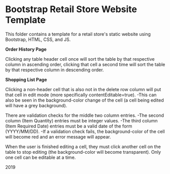 # Bootstrap Retail Store Website Template

This folder contains a template for a retail store's static website using Bootstrap, HTML, CSS, and JS.


**Order History Page**

Clicking any table header cell once will sort the table by that respective column in ascending order,
clicking that cell a second time will sort the table by that respective column in descending order.


**Shopping List Page**

Clicking a non-header cell that is also not in the delete row column will put that cell in edit mode (more specifically contentEditable=true).
	-This can also be seen in the background-color change of the cell (a cell being edited will have a grey background).

There are validation checks for the middle two column entries.
	-The second column (Item Quantity) entries must be integer values.
	-The third column (Item Required Date) entries must be a valid date of the form (YYYY/MM/DD).
	-If a validation check fails, the background-color of the cell will become red and an error message will appear.

When the user is finished editing a cell, they must click another cell on the table to stop editing (the background-color will become transparent).
Only one cell can be editable at a time.


2019